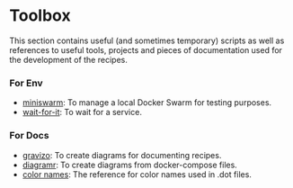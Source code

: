# Toolbox

This section contains useful (and sometimes temporary) scripts as well as references to useful tools, projects and pieces of documentation used for the development of the recipes.

### For Env
- [miniswarm](https://github.com/aelsabbahy/miniswarm): To manage a local Docker Swarm for testing purposes.
- [wait-for-it](https://github.com/vishnubob/wait-for-it): To wait for a service.

### For Docs
- [gravizo](http://www.gravizo.com): To create diagrams for documenting recipes.
- [diagramr](http://diagramr.inventage.com): To create diagrams from docker-compose files.
- [color names](http://www.graphviz.org/doc/info/colors.html#brewer): The reference for color names used in .dot files.
